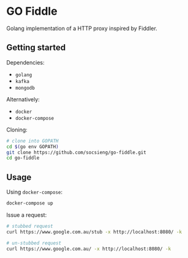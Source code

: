 # GO Fiddle

Golang implementation of a HTTP proxy inspired by Fiddler.

## Getting started

Dependencies:

* `golang`
* `kafka`
* `mongodb`

Alternatively:

* `docker`
* `docker-compose`

Cloning:

```sh
# clone into GOPATH
cd $(go env GOPATH)
git clone https://github.com/socsieng/go-fiddle.git
cd go-fiddle
```

## Usage

Using `docker-compose`:

```sh
docker-compose up
```

Issue a request:

```sh
# stubbed request
curl https://www.google.com.au/stub -x http://localhost:8080/ -k

# un-stubbed request
curl https://www.google.com.au/ -x http://localhost:8080/ -k
```
